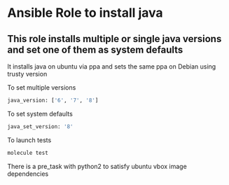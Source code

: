 Ansible Role to install java
============================

## This role installs multiple or single java versions and set one of them as system defaults

It installs java on ubuntu via ppa and sets the same ppa on Debian using trusty version

To set multiple versions

```bash
java_version: ['6', '7', '8']
```

To set system defaults

```bash
java_set_version: '8'
```


To launch tests

```bash
molecule test
```

There is a pre_task with python2 to satisfy ubuntu vbox image dependencies
